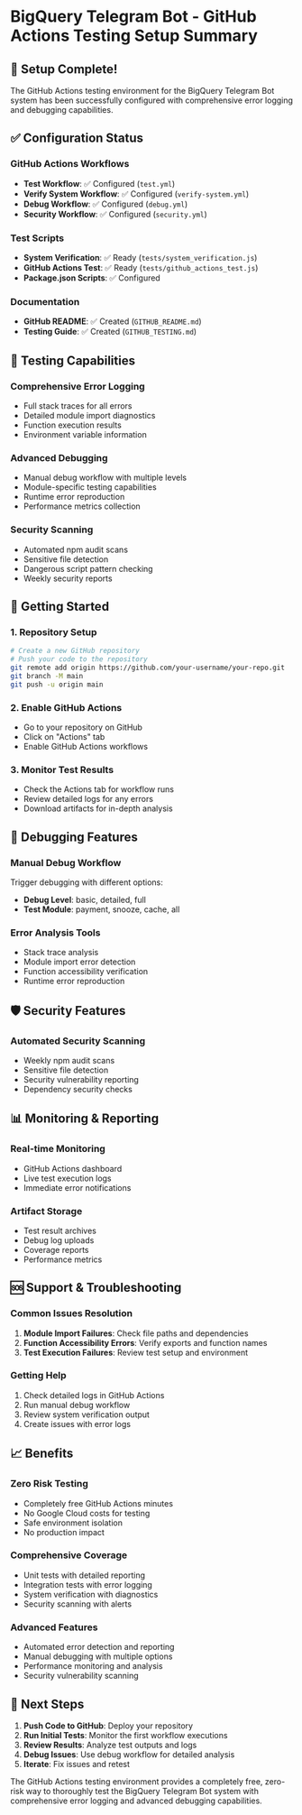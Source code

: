 # BigQuery Telegram Bot - GitHub Actions Testing Setup Summary

## 🎉 Setup Complete!

The GitHub Actions testing environment for the BigQuery Telegram Bot system has been successfully configured with comprehensive error logging and debugging capabilities.

## ✅ Configuration Status

### GitHub Actions Workflows
- **Test Workflow**: ✅ Configured (`test.yml`)
- **Verify System Workflow**: ✅ Configured (`verify-system.yml`)
- **Debug Workflow**: ✅ Configured (`debug.yml`)
- **Security Workflow**: ✅ Configured (`security.yml`)

### Test Scripts
- **System Verification**: ✅ Ready (`tests/system_verification.js`)
- **GitHub Actions Test**: ✅ Ready (`tests/github_actions_test.js`)
- **Package.json Scripts**: ✅ Configured

### Documentation
- **GitHub README**: ✅ Created (`GITHUB_README.md`)
- **Testing Guide**: ✅ Created (`GITHUB_TESTING.md`)

## 🧪 Testing Capabilities

### Comprehensive Error Logging
- Full stack traces for all errors
- Detailed module import diagnostics
- Function execution results
- Environment variable information

### Advanced Debugging
- Manual debug workflow with multiple levels
- Module-specific testing capabilities
- Runtime error reproduction
- Performance metrics collection

### Security Scanning
- Automated npm audit scans
- Sensitive file detection
- Dangerous script pattern checking
- Weekly security reports

## 🚀 Getting Started

### 1. Repository Setup
```bash
# Create a new GitHub repository
# Push your code to the repository
git remote add origin https://github.com/your-username/your-repo.git
git branch -M main
git push -u origin main
```

### 2. Enable GitHub Actions
- Go to your repository on GitHub
- Click on "Actions" tab
- Enable GitHub Actions workflows

### 3. Monitor Test Results
- Check the Actions tab for workflow runs
- Review detailed logs for any errors
- Download artifacts for in-depth analysis

## 🔧 Debugging Features

### Manual Debug Workflow
Trigger debugging with different options:
- **Debug Level**: basic, detailed, full
- **Test Module**: payment, snooze, cache, all

### Error Analysis Tools
- Stack trace analysis
- Module import error detection
- Function accessibility verification
- Runtime error reproduction

## 🛡️ Security Features

### Automated Security Scanning
- Weekly npm audit scans
- Sensitive file detection
- Security vulnerability reporting
- Dependency security checks

## 📊 Monitoring & Reporting

### Real-time Monitoring
- GitHub Actions dashboard
- Live test execution logs
- Immediate error notifications

### Artifact Storage
- Test result archives
- Debug log uploads
- Coverage reports
- Performance metrics

## 🆘 Support & Troubleshooting

### Common Issues Resolution
1. **Module Import Failures**: Check file paths and dependencies
2. **Function Accessibility Errors**: Verify exports and function names
3. **Test Execution Failures**: Review test setup and environment

### Getting Help
1. Check detailed logs in GitHub Actions
2. Run manual debug workflow
3. Review system verification output
4. Create issues with error logs

## 📈 Benefits

### Zero Risk Testing
- Completely free GitHub Actions minutes
- No Google Cloud costs for testing
- Safe environment isolation
- No production impact

### Comprehensive Coverage
- Unit tests with detailed reporting
- Integration tests with error logging
- System verification with diagnostics
- Security scanning with alerts

### Advanced Features
- Automated error detection and reporting
- Manual debugging with multiple options
- Performance monitoring and analysis
- Security vulnerability scanning

## 🎯 Next Steps

1. **Push Code to GitHub**: Deploy your repository
2. **Run Initial Tests**: Monitor the first workflow executions
3. **Review Results**: Analyze test outputs and logs
4. **Debug Issues**: Use debug workflow for detailed analysis
5. **Iterate**: Fix issues and retest

The GitHub Actions testing environment provides a completely free, zero-risk way to thoroughly test the BigQuery Telegram Bot system with comprehensive error logging and advanced debugging capabilities.